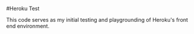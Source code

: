 #Heroku Test

This code serves as my initial testing and playgrounding of Heroku's front end environment.